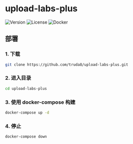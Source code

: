 # upload-labs-plus

![Version](https://img.shields.io/badge/Version-1.0.0-blue) ![License](https://img.shields.io/badge/license-MIT-yellow) ![Docker](https://img.shields.io/badge/Docker-compose-orange)

## 部署

### 1. 下载
```bash
git clone https://github.com/truda8/upload-labs-plus.git
```

### 2. 进入目录
```bash
cd upload-labs-plus
```

### 3. 使用 docker-compose 构建
```bash
docker-compose up -d
```

### 4. 停止
```bash
docker-compose down
```